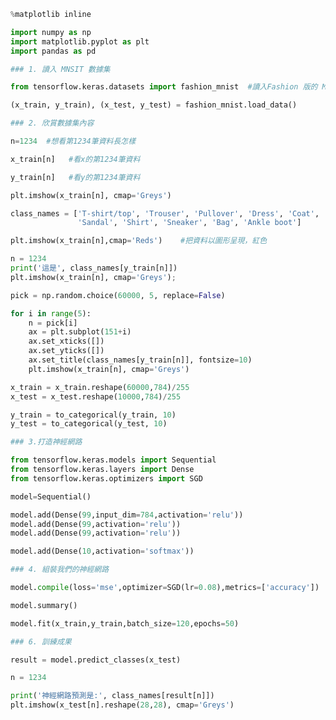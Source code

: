 ```python
%matplotlib inline                

import numpy as np
import matplotlib.pyplot as plt
import pandas as pd
```


```python
### 1. 讀入 MNSIT 數據集
```


```python
from tensorflow.keras.datasets import fashion_mnist  #讀入Fashion 版的 MNIST 
```


```python
(x_train, y_train), (x_test, y_test) = fashion_mnist.load_data()
```


```python
### 2. 欣賞數據集內容
```


```python
n=1234  #想看第1234筆資料長怎樣
```


```python
x_train[n]   #看x的第1234筆資料
```


```python
y_train[n]   #看y的第1234筆資料
```


```python
plt.imshow(x_train[n], cmap='Greys')
```


```python
class_names = ['T-shirt/top', 'Trouser', 'Pullover', 'Dress', 'Coat',
               'Sandal', 'Shirt', 'Sneaker', 'Bag', 'Ankle boot']
```


```python
plt.imshow(x_train[n],cmap='Reds')    #把資料以圖形呈現，紅色
```


```python
n = 1234
print('這是', class_names[y_train[n]])
plt.imshow(x_train[n], cmap='Greys');
```


```python
pick = np.random.choice(60000, 5, replace=False)

for i in range(5):
    n = pick[i]
    ax = plt.subplot(151+i)
    ax.set_xticks([])
    ax.set_yticks([])
    ax.set_title(class_names[y_train[n]], fontsize=10)
    plt.imshow(x_train[n], cmap='Greys')  
```


```python
x_train = x_train.reshape(60000,784)/255
x_test = x_test.reshape(10000,784)/255
```


```python
y_train = to_categorical(y_train, 10)
y_test = to_categorical(y_test, 10)
```


```python
### 3.打造神經網路
```


```python
from tensorflow.keras.models import Sequential
from tensorflow.keras.layers import Dense
from tensorflow.keras.optimizers import SGD
```


```python
model=Sequential()
```


```python
model.add(Dense(99,input_dim=784,activation='relu'))
model.add(Dense(99,activation='relu'))
model.add(Dense(99,activation='relu'))
```


```python
model.add(Dense(10,activation='softmax'))
```


```python
### 4. 組裝我們的神經網路
```


```python
model.compile(loss='mse',optimizer=SGD(lr=0.08),metrics=['accuracy'])
```


```python
model.summary()
```


```python
model.fit(x_train,y_train,batch_size=120,epochs=50)
```


```python
### 6. 訓練成果
```


```python
result = model.predict_classes(x_test)
```


```python
n = 1234

print('神經網路預測是:', class_names[result[n]])
plt.imshow(x_test[n].reshape(28,28), cmap='Greys')
```


```python

```


```python

```
